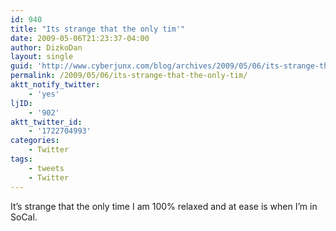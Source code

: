 ```yaml
---
id: 940
title: "Its strange that the only tim'"
date: 2009-05-06T21:23:37-04:00
author: DizkoDan
layout: single
guid: 'http://www.cyberjunx.com/blog/archives/2009/05/06/its-strange-that-the-only-tim/'
permalink: /2009/05/06/its-strange-that-the-only-tim/
aktt_notify_twitter:
    - 'yes'
ljID:
    - '902'
aktt_twitter_id:
    - '1722704993'
categories:
    - Twitter
tags:
    - tweets
    - Twitter
---
```


It’s strange that the only time I am 100% relaxed and at ease is when I’m in SoCal.